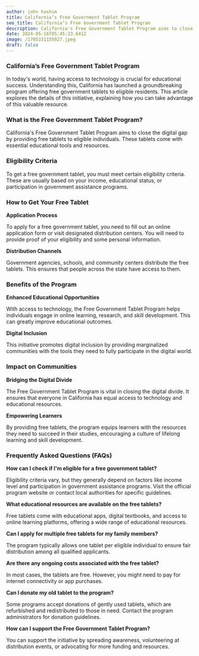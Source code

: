 ```yaml
---
author: john hashim
title: California’s Free Government Tablet Program
seo_title: California’s Free Government Tablet Program
description: California's Free Government Tablet Program aims to close the digital gap by providing free tablets to eligible individuals. These tablets come with essential educational tools and resources.
date: 2024-05-16T05:45:23.641Z
image: /1705331155027.jpeg
draft: false
---
```


### California’s Free Government Tablet Program

In today's world, having access to technology is crucial for educational success. Understanding this, California has launched a groundbreaking program offering free government tablets to eligible residents. This article explores the details of this initiative, explaining how you can take advantage of this valuable resource.

### What is the Free Government Tablet Program?

California's Free Government Tablet Program aims to close the digital gap by providing free tablets to eligible individuals. These tablets come with essential educational tools and resources.

### Eligibility Criteria

To get a free government tablet, you must meet certain eligibility criteria. These are usually based on your income, educational status, or participation in government assistance programs.

### How to Get Your Free Tablet

**Application Process**

To apply for a free government tablet, you need to fill out an online application form or visit designated distribution centers. You will need to provide proof of your eligibility and some personal information.

**Distribution Channels**

Government agencies, schools, and community centers distribute the free tablets. This ensures that people across the state have access to them.

### Benefits of the Program

**Enhanced Educational Opportunities**

With access to technology, the Free Government Tablet Program helps individuals engage in online learning, research, and skill development. This can greatly improve educational outcomes.

**Digital Inclusion**

This initiative promotes digital inclusion by providing marginalized communities with the tools they need to fully participate in the digital world.

### Impact on Communities

**Bridging the Digital Divide**

The Free Government Tablet Program is vital in closing the digital divide. It ensures that everyone in California has equal access to technology and educational resources.

**Empowering Learners**

By providing free tablets, the program equips learners with the resources they need to succeed in their studies, encouraging a culture of lifelong learning and skill development.

### Frequently Asked Questions (FAQs)

**How can I check if I'm eligible for a free government tablet?**

Eligibility criteria vary, but they generally depend on factors like income level and participation in government assistance programs. Visit the official program website or contact local authorities for specific guidelines.

**What educational resources are available on the free tablets?**

Free tablets come with educational apps, digital textbooks, and access to online learning platforms, offering a wide range of educational resources.

**Can I apply for multiple free tablets for my family members?**

The program typically allows one tablet per eligible individual to ensure fair distribution among all qualified applicants.

**Are there any ongoing costs associated with the free tablet?**

In most cases, the tablets are free. However, you might need to pay for internet connectivity or app purchases.

**Can I donate my old tablet to the program?**

Some programs accept donations of gently used tablets, which are refurbished and redistributed to those in need. Contact the program administrators for donation guidelines.

**How can I support the Free Government Tablet Program?**

You can support the initiative by spreading awareness, volunteering at distribution events, or advocating for more funding and resources.

